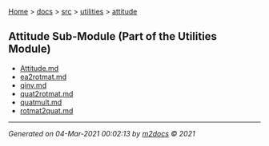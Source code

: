 [Home](../../../index.md) > [docs](../../../docs_index.md) > [src](../../src_index.md) > [utilities](../utilities_index.md) > [attitude](attitude_index.md)  

## Attitude Sub-Module (Part of the Utilities Module)

- [Attitude.md](Attitude.md)
- [ea2rotmat.md](ea2rotmat.md)
- [qinv.md](qinv.md)
- [quat2rotmat.md](quat2rotmat.md)
- [quatmult.md](quatmult.md)
- [rotmat2quat.md](rotmat2quat.md)

***

*Generated on 04-Mar-2021 00:02:13 by [m2docs](https://github.com/crgnam-research/m2docs) © 2021*